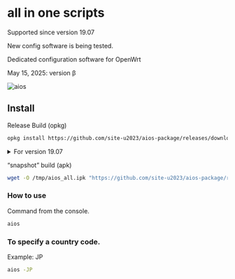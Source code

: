 # all in one scripts

Supported since version 19.07

New config software is being tested.

Dedicated configuration software for OpenWrt

May 15, 2025: version β

![aios](https://github.com/user-attachments/assets/5905387c-4117-48bd-afbf-eaacf70d1a1c)

## Install
Release Build (opkg)
```sh
opkg install https://github.com/site-u2023/aios-package/releases/download/ipk0.0/aios_all.ipk
```

<details><summary>For version 19.07</summary>

```sh
wget -O /tmp/aios_all.ipk "https://github.com/site-u2023/aios-package/releases/download/apk0.1/aios.apk"; opkg install /tmp/aios_all.ipk
```
---
</details>

“snapshot” build (apk)
```sh
wget -O /tmp/aios_all.ipk "https://github.com/site-u2023/aios-package/releases/download/ipk0.1/aios.ipk"; opkg install /tmp/aios_all.ipk
```

### How to use
Command from the console.
```sh
aios
```

### To specify a country code.
Example: JP
```sh
aios -JP
```

